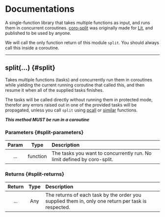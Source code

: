 # Documentations

A single-function library that takes multiple functions as input, and runs them in concurrent coroutines. [coro-split](https://github.com/luvit/lit/blob/master/deps/coro-split.lua) was originally made for [Lit](https://github.com/luvit/lit/), and published to be used by anyone.

We will call the only function return of this module `split`. You should always call this inside a coroutine.

----

## split(...) {#split}

Takes multiple functions (tasks) and concurrently run them in coroutines while yielding the current running coroutine that called this, and then resume it when all of the supplied tasks finishes.

The tasks will be called directly without running them in protected mode, therefor any errors raised out in one of the provided tasks will be propagated, unless you call `split` using [pcall](https://www.lua.org/manual/5.4/manual.html#pdf-pcall) or [similar](https://www.lua.org/manual/5.4/manual.html#pdf-xpcall) functions.

***This method MUST be run in a coroutine***

### Parameters {#split-parameters}

| Param | Type   | Description |
|:-----:|:------:|:------------|
| ...   | function | The tasks you want to concurrently run. No limit defined by coro-split. |

### Returns {#split-returns}

| Return | Type   | Description |
|:------:|:------:|:------------|
| ...    | Any    | The returns of each task by the order you supplied them in, only one return per task is respected. |
